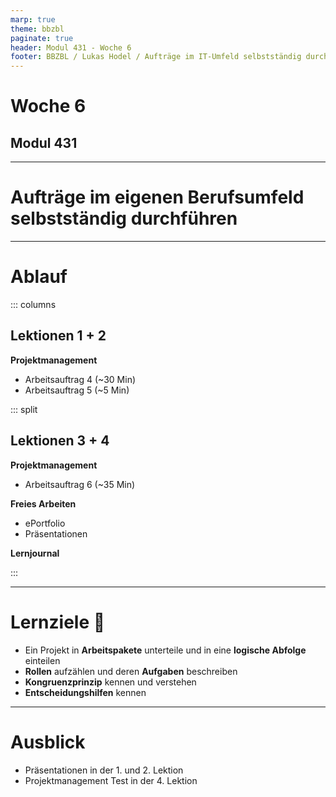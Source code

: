 ```yaml
---
marp: true
theme: bbzbl
paginate: true
header: Modul 431 - Woche 6
footer: BBZBL / Lukas Hodel / Aufträge im IT-Umfeld selbstständig durchführen
---
```


<!-- _class: big center -->

# Woche 6
## Modul 431 

---

<!-- _class: big -->

# **Aufträge** im eigenen Berufsumfeld **selbstständig durchführen**

---

# Ablauf

::: columns

## Lektionen **1 + 2**

**Projektmanagement**

- Arbeitsauftrag 4 (~30 Min)
- Arbeitsauftrag 5 (~5 Min)

::: split

## Lektionen **3 + 4**

**Projektmanagement**
- Arbeitsauftrag 6 (~35 Min)

**Freies Arbeiten**
- ePortfolio
- Präsentationen

**Lernjournal**

:::

---

# Lernziele :dart:

- Ein Projekt in **Arbeitspakete** unterteile und in eine **logische Abfolge** einteilen
- **Rollen** aufzählen und deren **Aufgaben** beschreiben
- **Kongruenzprinzip** kennen und verstehen
- **Entscheidungshilfen** kennen

---

# Ausblick

- Präsentationen in der 1. und 2. Lektion
- Projektmanagement Test in der 4. Lektion

